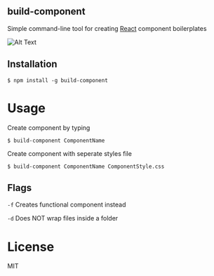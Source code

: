 ## build-component

Simple command-line tool for creating [React](https://reactjs.org/) component boilerplates

![Alt Text](https://media.giphy.com/media/eeFdkV8V3jYTkyCSqq/giphy.gif)

## Installation

`$ npm install -g build-component`

# Usage

Create component by typing

`$ build-component ComponentName`

Create component with seperate styles file

`$ build-component ComponentName ComponentStyle.css`

## Flags

`-f` Creates functional component instead

`-d` Does NOT wrap files inside a folder

# License

MIT
